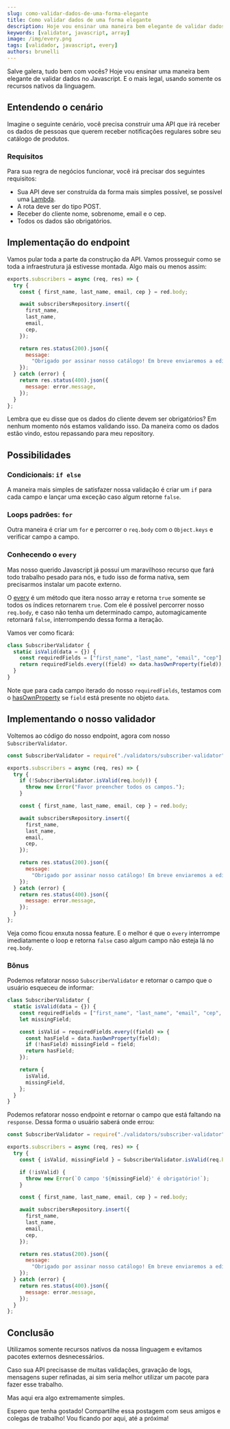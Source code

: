 ```yaml
---
slug: como-validar-dados-de-uma-forma-elegante
title: Como validar dados de uma forma elegante
description: Hoje vou ensinar uma maneira bem elegante de validar dados no Javascript. E o mais legal, usando somente os recursos nativos da linguagem!
keywords: [validator, javascript, array]
image: /img/every.png
tags: [validador, javascript, every]
authors: brunelli
---
```


Salve galera, tudo bem com vocês?
Hoje vou ensinar uma maneira bem elegante de validar dados no Javascript. E o mais legal, usando somente os recursos nativos da linguagem.

## Entendendo o cenário

Imagine o seguinte cenário, você precisa construir uma API que irá receber os dados de pessoas que querem receber notificações regulares sobre seu catálogo de produtos.

<!-- truncate -->

### Requisitos

Para sua regra de negócios funcionar, você irá precisar dos seguintes requisitos:

- Sua API deve ser construída da forma mais simples possível, se possível uma [Lambda](https://aws.amazon.com/pt/lambda/).
- A rota deve ser do tipo POST.
- Receber do cliente nome, sobrenome, email e o cep.
- Todos os dados são obrigatórios.

## Implementação do endpoint

Vamos pular toda a parte da construção da API. Vamos prosseguir como se toda a infraestrutura já estivesse montada. Algo mais ou menos assim:

```js title="subscribers.js"
exports.subscribers = async (req, res) => {
  try {
    const { first_name, last_name, email, cep } = red.body;

    await subscribersRepository.insert({
      first_name,
      last_name,
      email,
      cep,
    });

    return res.status(200).json({
      message:
        "Obrigado por assinar nosso catálogo! Em breve enviaremos a edição desse mês por e-mail.",
    });
  } catch (error) {
    return res.status(400).json({
      message: error.message,
    });
  }
};
```

Lembra que eu disse que os dados do cliente devem ser obrigatórios? Em nenhum momento nós estamos validando isso. Da maneira como os dados estão vindo, estou repassando para meu repository.

## Possibilidades

### Condicionais: `if else`

A maneira mais simples de satisfazer nossa validação é criar um `if` para cada campo e lançar uma exceção caso algum retorne `false`.

### Loops padrões: `for`

Outra maneira é criar um `for` e percorrer o `req.body` com o `Object.keys` e verificar campo a campo.

### Conhecendo o `every`

Mas nosso querido Javascript já possuí um maravilhoso recurso que fará todo trabalho pesado para nós, e tudo isso de forma nativa, sem precisarmos instalar um pacote externo.

O [every](https://developer.mozilla.org/pt-BR/docs/Web/JavaScript/Reference/Global_Objects/Array/every) é um método que itera nosso array e retorna `true` somente se todos os índices retornarem `true`. Com ele é possível percorrer nosso `req.body`, e caso não tenha um determinado campo, automagicamente retornará `false`, interrompendo dessa forma a iteração.

Vamos ver como ficará:

```js title="subscribersValidator.js"
class SubscriberValidator {
  static isValid(data = {}) {
    const requiredFields = ["first_name", "last_name", "email", "cep"];
    return requiredFields.every((field) => data.hasOwnProperty(field));
  }
}
```

Note que para cada campo iterado do nosso `requiredFields`, testamos com o [hasOwnProperty](https://developer.mozilla.org/pt-BR/docs/Web/JavaScript/Reference/Global_Objects/Object/HasOwnProperty) se `field` está presente no objeto `data`.

## Implementando o nosso validador

Voltemos ao código do nosso endpoint, agora com nosso `SubscriberValidator`.

```js title="subscribers.js"
const SubscriberValidator = require("./validators/subscriber-validator");

exports.subscribers = async (req, res) => {
  try {
    if (!SubscriberValidator.isValid(req.body)) {
      throw new Error("Favor preencher todos os campos.");
    }

    const { first_name, last_name, email, cep } = red.body;

    await subscribersRepository.insert({
      first_name,
      last_name,
      email,
      cep,
    });

    return res.status(200).json({
      message:
        "Obrigado por assinar nosso catálogo! Em breve enviaremos a edição desse mês por e-mail.",
    });
  } catch (error) {
    return res.status(400).json({
      message: error.message,
    });
  }
};
```

Veja como ficou enxuta nossa feature. E o melhor é que o `every` interrompe imediatamente o loop e retorna `false` caso algum campo não esteja lá no `req.body`.

### Bônus

Podemos refatorar nosso `SubscriberValidator` e retornar o campo que o usuário esqueceu de informar:

```js title="subscribersValidator.js"
class SubscriberValidator {
  static isValid(data = {}) {
    const requiredFields = ["first_name", "last_name", "email", "cep", "phone"];
    let missingField;

    const isValid = requiredFields.every((field) => {
      const hasField = data.hasOwnProperty(field);
      if (!hasField) missingField = field;
      return hasField;
    });

    return {
      isValid,
      missingField,
    };
  }
}
```

Podemos refatorar nosso endpoint e retornar o campo que está faltando na `response`. Dessa forma o usuário saberá onde errou:

```js title="subscribers.js"
const SubscriberValidator = require("./validators/subscriber-validator");

exports.subscribers = async (req, res) => {
  try {
    const { isValid, missingField } = SubscriberValidator.isValid(req.body);

    if (!isValid) {
      throw new Error(`O campo '${missingField}' é obrigatório!`);
    }

    const { first_name, last_name, email, cep } = red.body;

    await subscribersRepository.insert({
      first_name,
      last_name,
      email,
      cep,
    });

    return res.status(200).json({
      message:
        "Obrigado por assinar nosso catálogo! Em breve enviaremos a edição desse mês por e-mail.",
    });
  } catch (error) {
    return res.status(400).json({
      message: error.message,
    });
  }
};
```

## Conclusão

Utilizamos somente recursos nativos da nossa linguagem e evitamos pacotes externos desnecessários.

Caso sua API precisasse de muitas validações, gravação de logs, mensagens super refinadas, ai sim seria melhor utilizar um pacote para fazer esse trabalho.

Mas aqui era algo extremamente simples.

Espero que tenha gostado! Compartilhe essa postagem com seus amigos e colegas de trabalho! Vou ficando por aqui, até a próxima!
